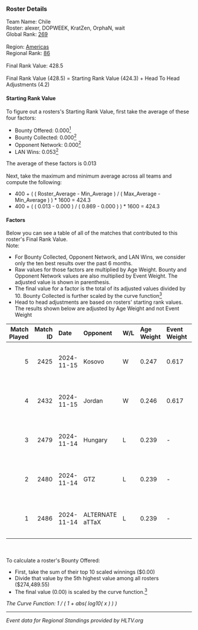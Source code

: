 ### Roster Details<br />
Team Name: Chile<br />
Roster: alexer, DOPWEEK, KratZen, OrphaN, wait<br />
Global Rank: [269](../../standings_global_2025_04_07.md)<br />
<br />
Region: [Americas]( ../../standings_americas_2025_04_07.md)<br />
Regional Rank: [86]( ../../standings_americas_2025_04_07.md)<br />
<br />
Final Rank Value:  428.5<br />
<br />
Final Rank Value (428.5) = Starting Rank Value (424.3) + Head To Head Adjustments (4.2)<br />

#### Starting Rank Value<br />
To figure out a rosters's Starting Rank Value, first take the average of these four factors:<br />
- Bounty Offered: 0.000[<sup>1</sup>](#table2)
- Bounty Collected: 0.000[<sup>2</sup>](#table1)
- Opponent Network: 0.000[<sup>2</sup>](#table1)
- LAN Wins: 0.053[<sup>2</sup>](#table1)

The average of these factors is 0.013<br />
<br />
Next, take the maximum and minimum average across all teams and compute the following:<br />
- 400 + ( ( Roster_Average - Min_Average ) / ( Max_Average - Min_Average ) ) * 1600 = 424.3
- 400 + ( ( 0.013 - 0.000 ) / ( 0.869 - 0.000 ) ) * 1600 = 424.3


#### Factors<br />
Below you can see a table of all of the matches that contributed to this roster's Final Rank Value.<br />
Note:<br />

- For Bounty Collected, Opponent Network, and LAN Wins, we consider only the ten best results over the past 6 months.
- Raw values for those factors are multiplied by Age Weight. Bounty and Opponent Network values are also multiplied by Event Weight. The adjusted value is shown in parenthesis.
- The final value for a factor is the total of its adjusted values divided by 10. Bounty Collected is further scaled by the curve function[<sup>3</sup>](#curveFunction)
- Head to head adjustments are based on rosters' starting rank values. The results shown below are adjusted by Age Weight and not Event Weight
<span id="table1"></span><br />


| Match Played | Match ID | Date       | Opponent        | W/L | Age Weight | Event Weight | Bounty Collected | Opponent Network | LAN Wins  | H2H Adj. | Roster                                 |
| -: | -: | :- | :- | :- | :- | :- | :- | :- | :- | -: | :- |
|            5 |     2425 | 2024-11-15 | Kosovo          | W   | 0.247      | 0.617        | 0.000 (0.000)    | 0.000 (0.000)    | 1 (0.247) |     3.54 | alexer, DOPWEEK, KratZen, OrphaN, wait |
|            4 |     2432 | 2024-11-15 | Jordan          | W   | 0.246      | 0.617        | 0.000 (0.000)    | 0.013 (0.002)    | 1 (0.246) |     3.78 | alexer, DOPWEEK, KratZen, OrphaN, wait |
|            3 |     2479 | 2024-11-14 | Hungary         | L   | 0.239      | -            | -                | -                | -         |    -1.68 | alexer, DOPWEEK, KratZen, OrphaN, wait |
|            2 |     2480 | 2024-11-14 | GTZ             | L   | 0.239      | -            | -                | -                | -         |    -0.34 | alexer, DOPWEEK, KratZen, OrphaN, wait |
|            1 |     2486 | 2024-11-14 | ALTERNATE aTTaX | L   | 0.239      | -            | -                | -                | -         |    -1.10 | alexer, DOPWEEK, KratZen, OrphaN, wait |

<br />
<span id="table2"></span><br />
To calculate a roster's Bounty Offered:<br />

- First, take the sum of their top 10 scaled winnings ($0.00)
- Divide that value by the 5th highest value among all rosters ($274,489.55)
- The final value (0.00) is scaled by the curve function.[<sup>3</sup>](#curveFunction)

<span id="curveFunction"></span>_The Curve Function: 1 / ( 1 + abs( log10( x ) ) )_<br />

---
_Event data for Regional Standings provided by HLTV.org_<br />
